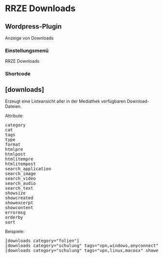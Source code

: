 RRZE Downloads
=============

Wordpress-Plugin
----------------

Anzeige von Downloads

### Einstellungsmenü

RRZE Downloads

### Shortcode

[downloads]
------------------
Erzeugt eine Listeansicht aller in der Mediathek verfügbaren Download-Dateien.

Attribute:
<pre>
category
cat
tags
type
format
htmlpre
htmlpost
htmlitempre
htmlitempost
search_application
search_image
search_video
search_audio
search_text
showsize
showcreated
showexcerpt
showcontent
errormsg
orderby
sort
</pre>

Beispiele:
<pre>
[downloads category="folien"]
[downloads category="schulung" tags="vpn,windows,anyconnect"]
[downloads category="schulung" tags="vpn,linux,macosx" showexcerpt="true"]
</pre>
